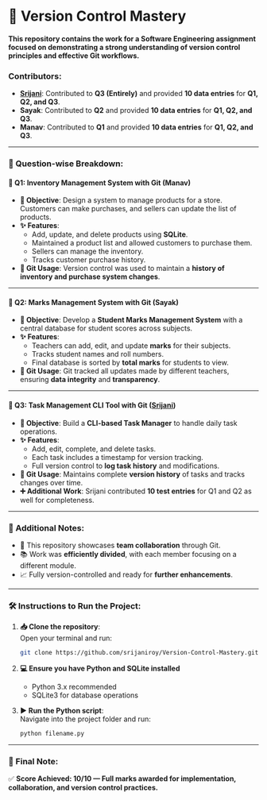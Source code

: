 # 🚀 Version Control Mastery  
#### This repository contains the work for a Software Engineering assignment focused on demonstrating a strong understanding of **version control principles** and effective **Git workflows**.


###  Contributors:
- **[Srijani](https://github.com/srijaniroy)**: Contributed to **Q3 (Entirely)** and provided **10 data entries** for **Q1, Q2, and Q3**.  
- **Sayak**: Contributed to **Q2** and provided **10 data entries** for **Q1, Q2, and Q3**.  
- **Manav**: Contributed to **Q1** and provided **10 data entries** for **Q1, Q2, and Q3**.  

---

### 📌 Question-wise Breakdown:

#### **🔹 Q1: Inventory Management System with Git (Manav)**  
- **🎯 Objective**: Design a system to manage products for a store. Customers can make purchases, and sellers can update the list of products.
- **✨ Features**:
  - Add, update, and delete products using **SQLite**.
  - Maintained a product list and allowed customers to purchase them.
  - Sellers can manage the inventory.
  - Tracks customer purchase history.
- **🔧 Git Usage**: Version control was used to maintain a **history of inventory and purchase system changes**.

---

#### **🔹 Q2: Marks Management System with Git (Sayak)**  
- **🎯 Objective**: Develop a **Student Marks Management System** with a central database for student scores across subjects.
- **✨ Features**:
  - Teachers can add, edit, and update **marks** for their subjects.
  - Tracks student names and roll numbers.
  - Final database is sorted by **total marks** for students to view.
- **🔧 Git Usage**: Git tracked all updates made by different teachers, ensuring **data integrity** and **transparency**.

---

#### **🔹 Q3: Task Management CLI Tool with Git ([Srijani](https://github.com/srijaniroy))**  
- **🎯 Objective**: Build a **CLI-based Task Manager** to handle daily task operations.
- **✨ Features**:
  - Add, edit, complete, and delete tasks.
  - Each task includes a timestamp for version tracking.
  - Full version control to **log task history** and modifications.
- **🔧 Git Usage**: Maintains complete **version history** of tasks and tracks changes over time.
- **➕ Additional Work**: Srijani contributed **10 test entries** for Q1 and Q2 as well for completeness.

---

### 📝 Additional Notes:
- 🤝 This repository showcases **team collaboration** through Git.
- 📚 Work was **efficiently divided**, with each member focusing on a different module.
- 📈 Fully version-controlled and ready for **further enhancements**.

---

### 🛠️ Instructions to Run the Project:

1. **📥 Clone the repository**:  
   Open your terminal and run:  
   ```bash
   git clone https://github.com/srijaniroy/Version-Control-Mastery.git
   ```

2. **💻 Ensure you have Python and SQLite installed**  
   - Python 3.x recommended  
   - SQLite3 for database operations  

3. **▶️ Run the Python script**:  
   Navigate into the project folder and run:  
   ```bash
   python filename.py
   ```
---

### 🏁 Final Note:

✅ **Score Achieved: 10/10 — Full marks awarded for implementation, collaboration, and version control practices.**
